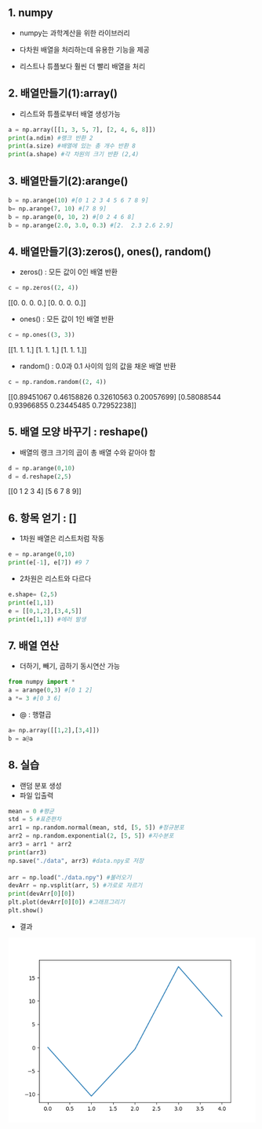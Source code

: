 ## 1. numpy

+ numpy는 과학계산을 위한 라이브러리 

+ 다차원 배열을 처리하는데  유용한 기능을 제공

+ 리스트나 튜플보다 훨씬 더 빨리 배열을 처리



## 2. 배열만들기(1):array()

+ 리스트와 튜플로부터 배열 생성가능

```python
a = np.array([[1, 3, 5, 7], [2, 4, 6, 8]])
print(a.ndim) #랭크 반환 2
print(a.size) #배열에 있는 총 개수 반환 8
print(a.shape) #각 차원의 크기 반환 (2,4)
```



## 3. 배열만들기(2):arange()

```python
b = np.arange(10) #[0 1 2 3 4 5 6 7 8 9]
b= np.arange(7, 10) #[7 8 9]
b = np.arange(0, 10, 2) #[0 2 4 6 8]
b = np.arange(2.0, 3.0, 0.3) #[2.  2.3 2.6 2.9]
```



## 4. 배열만들기(3):zeros(), ones(), random()

+ zeros() : 모든 값이 0인 배열 반환

```python
c = np.zeros((2, 4))
```

[[0. 0. 0. 0.]
 [0. 0. 0. 0.]]



+ ones() : 모든 값이 1인 배열 반환

```python
c = np.ones((3, 3))
```

[[1. 1. 1.]
 [1. 1. 1.]
 [1. 1. 1.]]



+ random() : 0.0과 0.1 사이의 임의 값을 채운 배열 반환

```python
c = np.random.random((2, 4))
```

[[0.89451067 0.46158826 0.32610563 0.20057699]
 [0.58088544 0.93966855 0.23445485 0.72952238]]



## 5. 배열 모양 바꾸기 : reshape()

+ 배열의 랭크 크기의 곱이 총 배열 수와 같아야 함

```python
d = np.arange(0,10)
d = d.reshape(2,5)
```

[[0 1 2 3 4]
 [5 6 7 8 9]]



## 6. 항목 얻기 : []

+ 1차원 배열은 리스트처럼 작동

```python
e = np.arange(0,10)
print(e[-1], e[7]) #9 7
```

 

+ 2차원은 리스트와 다르다

```python
e.shape= (2,5)
print(e[1,1])
e = [[0,1,2],[3,4,5]]
print(e[1,1]) #에러 발생
```



## 7. 배열 연산

+ 더하기, 빼기, 곱하기 동시연산 가능

```python
from numpy import *
a = arange(0,3) #[0 1 2]
a *= 3 #[0 3 6]
```

 

+ @ : 행렬곱

```python
a= np.array([[1,2],[3,4]])
b = a@a
```



## 8. 실습

+ 랜덤 분포 생성
+ 파일 입출력

```python
mean = 0 #평균
std = 5 #표준편차
arr1 = np.random.normal(mean, std, [5, 5]) #정규분포
arr2 = np.random.exponential(2, [5, 5]) #지수분포
arr3 = arr1 * arr2
print(arr3)
np.save("./data", arr3) #data.npy로 저장

arr = np.load("./data.npy") #불러오기
devArr = np.vsplit(arr, 5) #가로로 자르기
print(devArr[0][0])
plt.plot(devArr[0][0]) #그래프그리기
plt.show()
```



+ 결과

![hi](./Figure_1.png)





